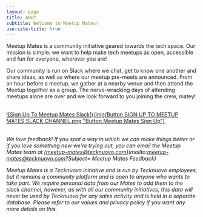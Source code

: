 ```yaml
---
layout: page
title: AHOY
subtitle: Welcome to Meetup Mates!
use-site-title: true
---
```


Meetup Mates is a community initiative geared towards the tech space. Our mission is simple: we want to help make tech meetups as open, accessible and fun for everyone, wherever you are!

Our community is run on Slack where we chat, get to know one another and share ideas, as well as where our meetup pre-meets are announced. From an hour before a meetup, we gather at a nearby venue and then attend the Meetup together as a group. The nerve-wracking days of attending meetups alone are over and we look forward to you joining the crew, matey!
<br/><br/>

[![Sign Up To Meetup Mates Slack](/img/Button SIGN UP TO MEETUP MATES SLACK CHANNEL.png "Button Meetup Mates Sign Up")](https://meetup-mates.com/register/)
<br/><br/>

_We love feedback! If you spot a way in which we can make things better or if you love something new we're trying out, you can email the Meetup Mates team at [meetup-mates@tecknuovo.com](mailto:meetup-mates@tecknuovo.com?Subject= Meetup Mates Feedback)_

_Meetup Mates is a Tecknuovo initiative and is run by Tecknuovo employees, but it remains a community platform and is open to anyone who wants to take part. We require personal data from our Mates to add them to the slack channel, however, as with all our community initiatives, this data will never be used by Tecknuovo for any sales activity and is held in a separate database. Please refer to our values and privacy policy if you want any more details on this._


